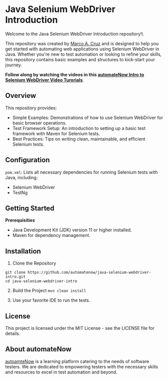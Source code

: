 # Java Selenium WebDriver Introduction

Welcome to the Java Selenium WebDriver Introduction repository!\

This repository was created by [Marco A. Cruz](http://www.linkedin.com/in/marco-a-cruz) and is designed to help you get started with automating web applications using Selenium WebDriver in Java. Whether you're new to test automation or looking to refine your skills, this repository contains basic examples and structures to kick-start your journey.

**Follow along by watching the videos in this [automateNow Intro to Selenium WebDriver Video Turorials](https://youtube.com/playlist?list=PLjfhFHeUQDOj9T1cRFf5z7SqxcDPeAAjA)**.

## Overview
This repository provides:
- Simple Examples: Demonstrations of how to use Selenium WebDriver for basic browser operations.
- Test Framework Setup: An introduction to setting up a basic test framework with Maven for Selenium tests.
- Best Practices: Tips on writing clean, maintainable, and efficient Selenium tests.

## Configuration
```pom.xml```: Lists all necessary dependencies for running Selenium tests with Java, including:
- Selenium WebDriver
- TestNg

## Getting Started

**Prerequisities**
- Java Development Kit (JDK) version 11 or higher installed.
- Maven for dependency management.

## Installation

1. Clone the Repository
```
git clone https://github.com/automatenow/java-selenium-webdriver-intro.git
cd java-selenium-webdriver-intro
```

2. Build the Project
```mvn clean install```

3. Use your favorite IDE to run the tests.

## License
This project is licensed under the MIT License - see the LICENSE file for details.

## About automateNow
[autoamteNow](https://automatenow.io/) is a learning platform catering to the needs of software testers. We are dedicated to empowering testers with the necessary skills and resources to excel in test automation and beyond.
